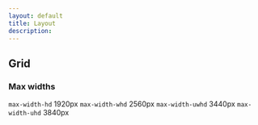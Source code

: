 ```yaml
---
layout: default
title: Layout
description:
---
```



## Grid

### Max widths

`max-width-hd` 1920px
`max-width-whd` 2560px
`max-width-uwhd` 3440px
`max-width-uhd` 3840px
